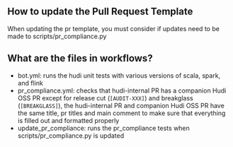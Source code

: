 ## How to update the Pull Request Template

When updating the pr template, you must consider if updates need to be made to scripts/pr_compliance.py

## What are the files in workflows?
- bot.yml: runs the hudi unit tests with various versions of scala, spark, and flink
- pr_compliance.yml: checks that hudi-internal PR has a companion Hudi OSS PR except for release cut (`[AUDIT-XXX]`) and breakglass (`[BREAKGLASS]`), the hudi-internal PR and companion Hudi OSS PR have the same title, pr titles and main comment to make sure that everything is filled out and formatted properly
- update_pr_compliance: runs the pr_compliance tests when scripts/pr_compliance.py is updated


